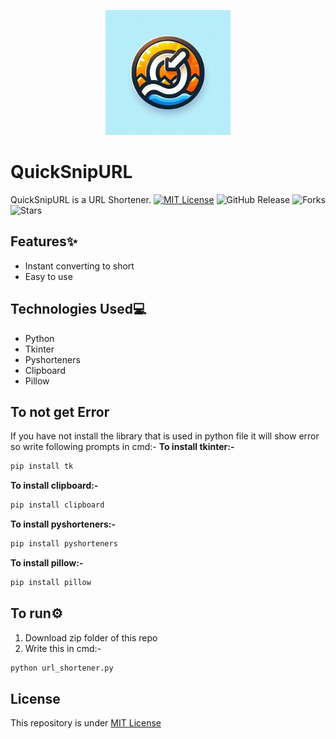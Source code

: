 <p align="center">
  <img height="200" width="200" src="logo.jpg">
</p>

# QuickSnipURL
QuickSnipURL is a URL Shortener.
[![MIT License](https://img.shields.io/badge/License-MIT-green.svg)](https://github.com/Harshit2012/PlotForge?tab=MIT-1-ov-file#readme)
![GitHub Release](https://img.shields.io/github/v/release/harshit2012/plotforge)
![Forks](https://img.shields.io/github/forks/harshit2012/plotforge)
![Stars](https://img.shields.io/github/stars/harshit2012/plotforge)

## Features✨
- Instant converting to short
- Easy to use

## Technologies Used💻
- Python
- Tkinter
- Pyshorteners
- Clipboard
- Pillow

## To not get Error
If you have not install the library that is used in python file it will show error so write following prompts in cmd:-
**To install tkinter:-**
```bash
pip install tk
```

**To install clipboard:-**
```bash
pip install clipboard
```

**To install pyshorteners:-**
```bash
pip install pyshorteners
```

**To install pillow:-**
```bash
pip install pillow
```

## To run⚙️
1. Download zip folder of this repo
2. Write this in cmd:-
```bash
python url_shortener.py
```

## License
This repository is under [MIT License](https://github.com/Harshit2012/QuickSnipURL/blob/main/LICENSE)
